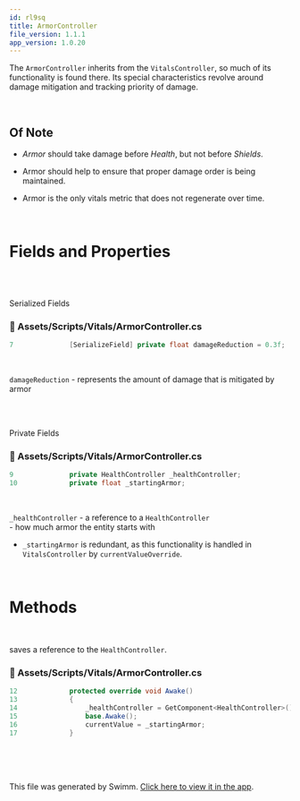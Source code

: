 ```yaml
---
id: rl9sq
title: ArmorController
file_version: 1.1.1
app_version: 1.0.20
---
```


The `ArmorController`<swm-token data-swm-token=":Assets/Scripts/Vitals/ArmorController.cs:5:5:5:`    public class ArmorController : VitalsController`"/> inherits from the `VitalsController`<swm-token data-swm-token=":Assets/Scripts/Vitals/VitalsController.cs:9:7:7:`    public abstract class VitalsController : MonoBehaviour`"/>, so much of its functionality is found there. Its special characteristics revolve around damage mitigation and tracking priority of damage.

<br/>

## Of Note

*   _Armor_ should take damage before _Health_, but not before _Shields_.
    
*   Armor should help to ensure that proper damage order is being maintained.
    
*   Armor is the only vitals metric that does not regenerate over time.
    

<br/>

# Fields and Properties

<br/>

<br/>

Serialized Fields
<!-- NOTE-swimm-snippet: the lines below link your snippet to Swimm -->
### 📄 Assets/Scripts/Vitals/ArmorController.cs
```c#
7              [SerializeField] private float damageReduction = 0.3f;
```

<br/>

`damageReduction`<swm-token data-swm-token=":Assets/Scripts/Vitals/ArmorController.cs:7:9:9:`        [SerializeField] private float damageReduction = 0.3f;`"/> - represents the amount of damage that is mitigated by armor

<br/>

<br/>

Private Fields
<!-- NOTE-swimm-snippet: the lines below link your snippet to Swimm -->
### 📄 Assets/Scripts/Vitals/ArmorController.cs
```c#
9              private HealthController _healthController;
10             private float _startingArmor;
```

<br/>

`_healthController`<swm-token data-swm-token=":Assets/Scripts/Vitals/ArmorController.cs:9:5:5:`        private HealthController _healthController;`"/> - a reference to a `HealthController`<swm-token data-swm-token=":Assets/Scripts/Vitals/ArmorController.cs:9:3:3:`        private HealthController _healthController;`"/><br/>
\- how much armor the entity starts with

*   `_startingArmor`<swm-token data-swm-token=":Assets/Scripts/Vitals/ArmorController.cs:10:5:5:`        private float _startingArmor;`"/> is redundant, as this functionality is handled in `VitalsController`<swm-token data-swm-token=":Assets/Scripts/Vitals/VitalsController.cs:9:7:7:`    public abstract class VitalsController : MonoBehaviour`"/> by `currentValueOverride`.
    

<br/>

# Methods

<br/>

saves a reference to the `HealthController`<swm-token data-swm-token=":Assets/Scripts/Vitals/ArmorController.cs:14:7:7:`            _healthController = GetComponent&lt;HealthController&gt;();`"/>.
<!-- NOTE-swimm-snippet: the lines below link your snippet to Swimm -->
### 📄 Assets/Scripts/Vitals/ArmorController.cs
```c#
12             protected override void Awake()
13             {
14                 _healthController = GetComponent<HealthController>();
15                 base.Awake();
16                 currentValue = _startingArmor;
17             }
```

<br/>

<br/>

<br/>

This file was generated by Swimm. [Click here to view it in the app](https://app.swimm.io/repos/Z2l0aHViJTNBJTNBQ2hyb21ldHJ5JTNBJTNBcGlkaWU=/docs/rl9sq).
